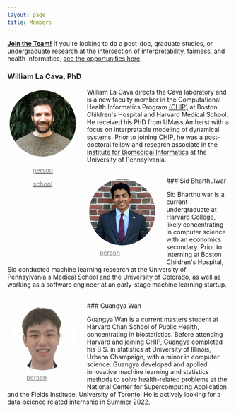 ```yaml
---
layout: page
title: Members
---
```

<link rel="stylesheet" href="/docs/assets/academicons-1.9.1/css/academicons.min.css"/>
<link href="https://fonts.googleapis.com/icon?family=Material+Icons"
      rel="stylesheet">
<style>
.profile {
    text-align: center;
    float: left;
    padding: 0px 20px 0px 0px;
}
img {
    border-radius: 50%;
    float: top;
    width: 150px;
    height: 150px;
    margin: 5px;
}
.my-svg-icon {
  width: 16px;
  height: 16px;
  display: inline-block;
  fill: grey;
  padding: 4px 3px 2px 5px;
  vertical-align: top;
}
</style>

**[Join the Team!](/join)**
If you're looking to do a post-doc, graduate studies, or undergraduate research at the intersection of interpretability, fairness, and health informatics, [see the opportunities here](/join). 

### William La Cava, PhD

<div class="profile">
<img src="/docs/assets/profile_pic_small.JPG" alt="pic of William La Cava"/>
<br>

<a href="https://williamlacava.com"><span style="color: grey;" class="material-icons">person</span></a> 

<a href="https://scholar.google.com/citations?user=iZB7inEAAAAJ&hl=en"><span style="color: grey; " class="material-icons">school</span></a> 

<a href="https://github.com/lacava"><svg class="my-svg-icon"><use xlink:href="/assets/minima-social-icons.svg#github"></use></svg></a>

<a href="https://www.twitter.com/w_la_cava"><svg class="my-svg-icon"><use xlink:href="/assets/minima-social-icons.svg#twitter"></use></svg></a>

<a href="https://www.linkedin.com/in/williamlacava/"><svg class="my-svg-icon"><use xlink:href="/assets/minima-social-icons.svg#linkedin"></use></svg></a>
</div>

William La Cava directs the Cava laboratory and is a new faculty member in the Computational Health Informatics Program [(CHIP)](chip.org) at Boston Children's Hospital and Harvard Medical School. 
He received his PhD from UMass Amherst with a focus on interpretable modeling of dynamical systems. 
Prior to joining CHIP, he was a post-doctoral fellow and research associate in the [Institute for Biomedical Informatics](https://upibi.org) at the University of Pennsylvania. 

<br>
### Sid Bharthulwar 
<div class="profile">
<img src="/docs/assets/sid.jpg" alt="pic of Sid"/>
<br>
<a href="https://bharthulwar.com"><span style="color: grey;" class="material-icons">person</span></a> 
<a href="https://github.com/siddharthbharthulwar"><svg class="my-svg-icon"><use xlink:href="/assets/minima-social-icons.svg#github"></use></svg></a>
<a href="https://www.linkedin.com/in/sbharthulwar/"><svg class="my-svg-icon"><use xlink:href="/assets/minima-social-icons.svg#linkedin"></use></svg></a>
</div>

Sid Bharthulwar is a current undergraduate at Harvard College, likely concentrating in computer science with an economics secondary. 
Prior to interning at Boston Children's Hospital, Sid conducted machine learning research at the University of Pennsylvania's Medical School and the University of Colorado, as well as working as a software engineer at an early-stage machine learning startup. 

<br>
### Guangya Wan
<div class="profile">
<img src="/docs/assets/wan_guangya.jpeg" alt="pic of Guangya"/>
<br>
<a href="http://wanguangya.com"><span style="color: grey;" class="material-icons">person</span></a> 
<a href="https://github.com/wan19990901"><svg class="my-svg-icon"><use xlink:href="/assets/minima-social-icons.svg#github"></use></svg></a>
</div>

Guangya Wan is a current masters student at Harvard Chan School of Public Health, concentrating in biostatistics. 
Before attending Harvard and joining CHIP, Guangya completed his B.S. in statistics at University of Illinois, Urbana Champaign, with a minor in computer science. 
Guangya developed and applied innovative machine learning and statistics methods to solve health-related problems at the National Center for Supercomputing Application and the Fields Institude, University of Toronto. 
He is actively looking for a data-science related internship in Summer 2022.

